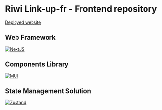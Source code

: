 ﻿# Riwi Link-up-fr - Frontend repository
 [Deployed website](https://www.riwilinkup.com/)

 ## Web Framework
[![NextJS](https://miro.medium.com/v2/resize:fit:1000/1*KDMx1YspSrBcFJG-NDZgDg.png)](https://nextjs.org/docs)
 ## Components Library
[![MUI](https://miro.medium.com/v2/resize:fit:1200/1*fEyeESs-HxVR7Zlr-fdlvw.png)](https://mui.com/material-ui/getting-started/)
 ## State Management Solution
[![Zustand](https://raw.githubusercontent.com/pmndrs/zustand/main/docs/bear.jpg)](https://zustand.docs.pmnd.rs/getting-started/introduction)




